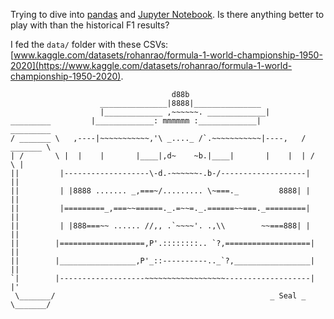 Trying to dive into [pandas](https://pandas.pydata.org/) and [Jupyter Notebook](https://jupyter.org/). Is there anything better to play with than the historical F1 results?

I fed the ```data/``` folder with these CSVs: [www.kaggle.com/datasets/rohanrao/formula-1-world-championship-1950-2020](https://www.kaggle.com/datasets/rohanrao/formula-1-world-championship-1950-2020).


                                        d88b
                        _______________|8888|_______________
                        |_____________ ,~~~~~~. _____________|
    _________         |_____________: mmmmmm :_____________|         _________
    / _______ \   ,----|~~~~~~~~~~~,'\ _...._ /`.~~~~~~~~~~~|----,   / _______ \
    | /       \ |  |    |       |____|,d~    ~b.|____|       |    |  | /       \ |
    ||         |-------------------\-d.-~~~~~~-.b-/-------------------|         ||
    ||         | |8888 ....... _,===~/......... \~===._         8888| |         ||
    ||         |=========_,===~~======._.=~~=._.======~~===._=========|         ||
    ||         | |888===~~ ...... //,, .`~~~~'. .,\\        ~~===888| |         ||
    ||        |===================,P'.::::::::.. `?,===================|        ||
    ||        |_________________,P'_::----------.._`?,_________________|        ||
    `|        |-------------------~~~~~~~~~~~~~~~~~~-------------------|        |'
     \_______/                                                _ Seal _  \_______/
